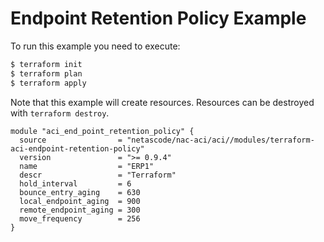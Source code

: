 <!-- BEGIN_TF_DOCS -->
# Endpoint Retention Policy Example

To run this example you need to execute:

```bash
$ terraform init
$ terraform plan
$ terraform apply
```

Note that this example will create resources. Resources can be destroyed with `terraform destroy`.

```hcl
module "aci_end_point_retention_policy" {
  source                = "netascode/nac-aci/aci//modules/terraform-aci-endpoint-retention-policy"
  version               = ">= 0.9.4"
  name                  = "ERP1"
  descr                 = "Terraform"
  hold_interval         = 6
  bounce_entry_aging    = 630
  local_endpoint_aging  = 900
  remote_endpoint_aging = 300
  move_frequency        = 256
}
```
<!-- END_TF_DOCS -->